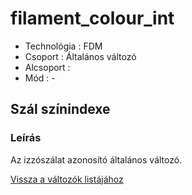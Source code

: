 # filament\_colour\_int

* Technológia : FDM
* Csoport : Általános változó
* Alcsoport : 
* Mód : -

## Szál színindexe

### Leírás

Az izzószálat azonosító általános változó.

[Vissza a változók listájához](/)

